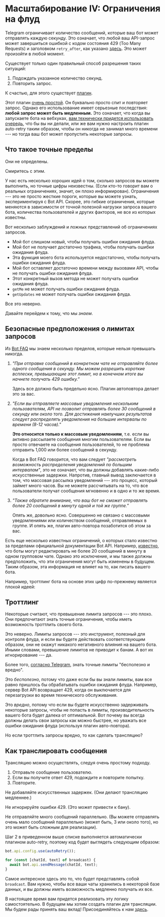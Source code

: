# Масштабирование IV: Ограничения на флуд

Telegram ограничивает количество сообщений, которые ваш бот может отправлять каждую секунду.
Это означает, что любой ваш API-запрос может завершиться ошибкой с кодом состояния 429 (Too Many Requests) и заголовком `retry_after`, как указано [здесь](https://core.telegram.org/bots/api#responseparameters).
Это может произойти в любой момент.

Существует только один правильный способ разрешения таких ситуаций:

1. Подождать указанное количество секунд.
2. Повторить запрос.

К счастью, для этого существует [плагин](../plugins/auto-retry).

Этот плагин [очень простой](https://github.com/grammyjs/auto-retry/blob/main/src/mod.ts).
Он буквально просто спит и повторяет запрос.
Однако его использование имеет серьезные последствия: **любой запрос может быть медленным.**
Это означает, что когда вы запускаете бота на вебхуках, [вам технически придется использовать очередь](../guide/deployment-types#прекращение-запросов-вебхука-в-срок), что бы вы ни делали, или же вам нужно настроить плагин auto-retry таким образом, чтобы он никогда не занимал много времени --- но тогда ваш бот может пропустить некоторые запросы.

## Что такое точные пределы

Они не определены.

Смиритесь с этим.

У нас есть несколько хороших идей о том, сколько запросов вы можете выполнить, но точные цифры неизвестны.
(Если кто-то говорит вам о реальных ограничениях, значит, он плохо информирован).
Ограничения --- это не просто жесткие пороги, которые вы можете узнать, экспериментируя с Bot API.
Скорее, это гибкие ограничения, которые меняются в зависимости от точной полезной нагрузки запроса вашего бота, количества пользователей и других факторов, не все из которых известны.

Вот несколько заблуждений и ложных представлений об ограничениях запросов.

- Мой бот слишком новый, чтобы получать ошибки ожидания флуда.
- Мой бот не получает достаточно трафика, чтобы получать ошибки ожидания флуда.
- Эта функция моего бота используется недостаточно, чтобы получать ошибки ожидания флуда.
- Мой бот оставляет достаточно времени между вызовами API, чтобы не получать ошибки ожидания флуда.
- Этот конкретный вызов метода не может получать ошибки ожидания флуда.
- `getMe` не может получать ошибки ожидания флуда.
- `getUpdates` не может получать ошибки ожидания флуда.

Все это неверно.

Давайте перейдем к тому, что мы _знаем_.

## Безопасные предположения о лимитах запросов

Из [Bot FAQ](https://core.telegram.org/bots/faq#my-bot-is-hitting-limits-how-do-i-avoid-this) мы знаем несколько пределов, которые нельзя превышать никогда.

1. _"При отправке сообщений в конкретном чате не отправляйте более одного сообщения в секунду. Мы можем разрешить короткие всплески, превышающие этот лимит, но в конечном итоге вы начнете получать 429 ошибку."_

   Здесь все должно быть предельно ясно. Плагин автоповтора делает это за вас.

2. _"Если вы отправляете массовые уведомления нескольким пользователям, API не позволит отправлять более 30 сообщений в секунду или около того. Для достижения наилучших результатов следует распределять уведомления на большие интервалы по времени (8-12 часов)."_

   **Это относится только к массовым уведомлениям**, т.е. если вы активно рассылаете сообщения многим пользователям.
   Если вы просто отвечаете на сообщения пользователей, то не проблема отправить 1,000 или более сообщений в секунду.

   Когда в Bot FAQ говорится, что вам следует _"рассмотреть возможность распределения уведомлений по большим интервалам"_, это не означает, что вы должны добавлять какие-либо искусственные задержки.
   Напротив, главный вывод заключается в том, что массовая рассылка уведомлений --- это процесс, который займет много часов.
   Вы не можете рассчитывать на то, что все пользователи получат сообщения мгновенно и в одно и то же время.

3. _"Также обратите внимание, что ваш бот не сможет отправлять более 20 сообщений в минуту одной и той же группе."_

   Опять же, довольно ясно.
   Совершенно не связано с массовыми уведомлениями или количеством сообщений, отправляемых в группе.
   И опять же, плагин авто-повтора позаботится об этом за вас.

Есть еще несколько известных ограничений, о которых стало известно за пределами официальной документации Bot API.
Например, [известно](https://t.me/tdlibchat/146123), что боты могут редактировать не более 20 сообщений в минуту в одном групповом чате.
Однако это исключение, и мы также должны предположить, что эти ограничения могут быть изменены в будущем.
Таким образом, эта информация не влияет на то, как писать вашего бота.

Например, троттлинг бота на основе этих цифр по-прежнему является плохой идеей:

## Троттлинг

Некоторые считают, что превышение лимита запросов --- это плохо.
Они предпочитают знать точные ограничения, чтобы иметь возможность троттлить своего бота.

Это неверно.
Лимиты запросов --- это инструмент, полезный для контроля флуда, и если вы будете действовать соответствующим образом, они не окажут никакого негативного влияния на вашего бота.
Иными словами, превышение лимитов не приводит к банам.
А вот их игнорирование --- да.

Более того, [согласно Telegram](https://t.me/tdlibchat/47285), знать точные лимиты "бесполезно и вредно".

Это _бесполезно_, потому что даже если бы вы знали лимиты, вам все равно пришлось бы обрабатывать ошибки ожидания флуда.
Например, сервер Bot API возвращает 429, когда он выключается для перезагрузки во время технического обслуживания.

Это _вредно_, потому что если вы будете искусственно задерживать некоторые запросы, чтобы не попасть в лимиты, производительность вашего бота будет далека от оптимальной.
Вот почему вы всегда должны делать свои запросы как можно быстрее, но уважать все ошибки ожидания флуда (используя плагин авто-повтора).

Но если троттлить запросы вредно, то как сделать трансляцию?

## Как транслировать сообщения

Трансляцию можно осуществлять, следуя очень простому подходу.

1. Отправьте сообщение пользователю.
2. Если вы получите ответ 429, подождите и повторите попытку.
3. Повторите.

Не добавляйте искусственных задержек.
(Они делают трансляцию медленнее.)

Не игнорируйте ошибки 429.
(Это может привести к бану).

Не отправляйте много сообщений параллельно.
(Вы можете отправлять очень мало сообщений параллельно (может быть, 3 или около того), но это может быть сложным для реализации).

Шаг 2 в приведенном выше списке выполняется автоматически плагином auto-retry, поэтому код будет выглядеть следующим образом:

```ts
bot.api.config.use(autoRetry());

for (const [chatId, text] of broadcast) {
  await bot.api.sendMessage(chatId, text);
}
```

Самое интересное здесь это то, что будет представлять собой `broadcast`.
Вам нужно, чтобы все ваши чаты хранились в некоторой базе данных, и вы должны иметь возможность медленно получать их все.

В настоящее время вам придется реализовать эту логику самостоятельно.
В будущем мы хотим создать плагин для трансляции.
Мы будем рады принять ваш вклад!
Присоединяйтесь к нам [здесь](https://t.me/grammyjs).
